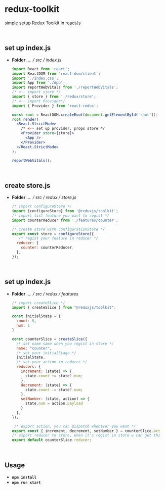 # redux-toolkit
simple setup Redux Toolkit in reactJs

&nbsp;
## set up index.js
+ **Folder** _.... / src / index.js_

  ``` jsx
  import React from 'react';
  import ReactDOM from 'react-dom/client';
  import './index.css';
  import App from './App';
  import reportWebVitals from './reportWebVitals';
  /* <-- import store */
  import { store } from './redux/store'; 
  /* <-- import Provider*/
  import { Provider } from 'react-redux'; 

  const root = ReactDOM.createRoot(document.getElementById('root'));
  root.render(
    <React.StrictMode> 
      /* <-- set up provider, props store */
      <Provider store={store}> 
        <App />
      </Provider>
    </React.StrictMode>
  );

  reportWebVitals();
  ```

  &nbsp;
## create store.js
+ **Folder** _.... / src / redux / store.js_

  ``` jsx
  /* import configureStore */
  import {configureStore} from '@reduxjs/toolkit'; 
  /* import list feature you want to regist */
  import counterReducer from './features/counter'; 

  /* create store with configurationStore */
  export const store = configureStore({
     /* regist your feature in reducer */
    reducer: {
      counter: counterReducer,
    },
  });
  ```

   &nbsp;
## set up index.js
+ **Folder**  _.... / src / redux / features_

  ``` jsx
  /* import createSlice */
  import { createSlice } from "@reduxjs/toolkit";

  const initialState = {
    count: 0,
    num: 1
  }

  const counterSlice = createSlice({
    /* set name same when you regist in store */
    name: "counter",
    /* set your initialStage */
    initialState,
    /* set your action in reducer */
    reducers: {
      increment: (state) => {
        state.count += state?.num;
      },
      decrement: (state) => {
        state.count -= state?.num;
      },
      setNumber: (state, action) => {
        state.num = action.payload
      }
    },
  });

   /* export action, you can dispatch whenever you want */
  export const { increment, decrement, setNumber } = counterSlice.actions;
  /* export reducer to store, when it's regist in store u can get this state whenever you want */
  export default counterSlice.reducer;
  ```
  
  &nbsp;
## Usage
- **`npm install`**
- **`npm run start`**